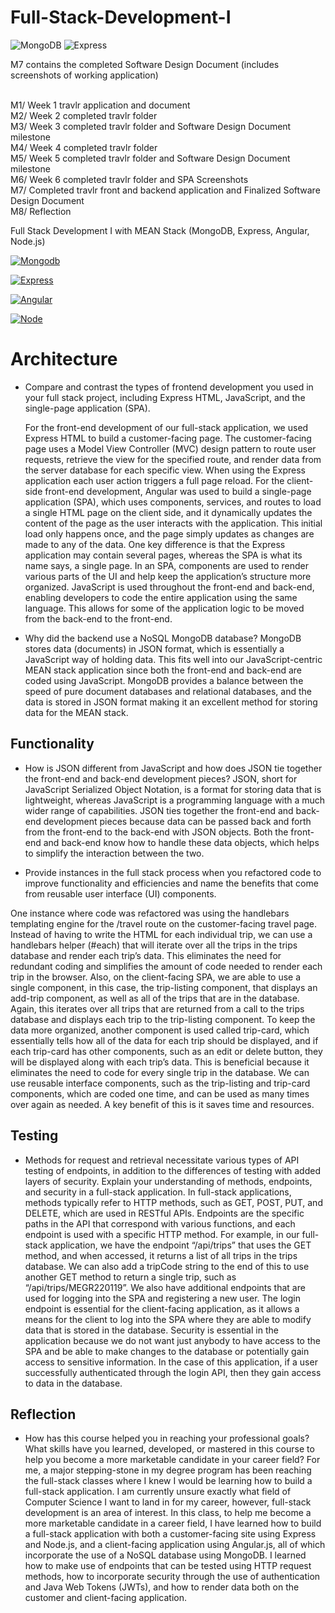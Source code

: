 # Full-Stack-Development-I

![MongoDB](https://img.shields.io/badge/MongoDB-%234ea94b.svg?style=for-the-badge&logo=mongodb&logoColor=white)
![Express](https://img.shields.io/badge/Express-FFFFFF?style=for-the-badge&logo=express&logoColor=222222)

M7 contains the completed Software Design Document (includes screenshots of working application)<br><br>

M1/ Week 1 travlr application and document<br>
M2/ Week 2 completed travlr folder<br>
M3/ Week 3 completed travlr folder and Software Design Document milestone<br>
M4/ Week 4 completed travlr folder<br>
M5/ Week 5 completed travlr folder and Software Design Document milestone<br>
M6/ Week 6 completed travlr folder and SPA Screenshots<br>
M7/ Completed travlr front and backend application and Finalized Software Design Document<br>
M8/ Reflection<br>


Full Stack Development I with MEAN Stack (MongoDB, Express, Angular, Node.js)

[![Mongodb][Mongodb]][Mongodb-url]

[![Express][Express.js]][Express-url]

[![Angular][Angular.io]][Angular-url]

[![Node][Node.js]][Node-url]



[Node.js]: https://img.shields.io/badge/node.js-002200?style=for-the-badge&logo=nextdotjs&logoColor=green
[Node-url]: https://nodejs.org/en/
[Express.js]: https://img.shields.io/badge/Express-FFFFFF?style=for-the-badge&logo=express&logoColor=222222
[Express-url]: https://expressjs.com/
[Mongodb]: https://img.shields.io/badge/mongodb-003300?style=for-the-badge&logo=mongodb&logoColor=11FF11
[Mongodb-url]: https://www.mongodb.com/
[Angular.io]: https://img.shields.io/badge/Angular-DD0031?style=for-the-badge&logo=angular&logoColor=white
[Angular-url]: https://angular.io/

# Architecture

- Compare and contrast the types of frontend development you used in your full stack project, including Express HTML, JavaScript, and the single-page application (SPA).

  For the front-end development of our full-stack application, we used Express HTML to build a customer-facing page. The customer-facing page uses a Model View Controller (MVC) design pattern to route user requests, retrieve the view for the specified route, and render data from the server database for each specific view. When using the Express application each user action triggers a full page reload. For the client-side front-end development, Angular was used to build a single-page application (SPA), which uses components, services, and routes to load a single HTML page on the client side, and it dynamically updates the content of the page as the user interacts with the application. This initial load only happens once, and the page simply updates as changes are made to any of the data. One key difference is that the Express application may contain several pages, whereas the SPA is what its name says, a single page. In an SPA, components are used to render various parts of the UI and help keep the application’s structure more organized. JavaScript is used throughout the front-end and back-end, enabling developers to code the entire application using the same language. This allows for some of the application logic to be moved from the back-end to the front-end. 
  
- Why did the backend use a NoSQL MongoDB database?
MongoDB stores data (documents) in JSON format, which is essentially a JavaScript way of holding data. This fits well into our JavaScript-centric MEAN stack application since both the front-end and back-end are coded using JavaScript. MongoDB provides a balance between the speed of pure document databases and relational databases, and the data is stored in JSON format making it an excellent method for storing data for the MEAN stack.
## Functionality

- How is JSON different from JavaScript and how does JSON tie together the front-end and back-end development pieces?
JSON, short for JavaScript Serialized Object Notation, is a format for storing data that is lightweight, whereas JavaScript is a programming language with a much wider range of capabilities. JSON ties together the front-end and back-end development pieces because data can be passed back and forth from the front-end to the back-end with JSON objects. Both the front-end and back-end know how to handle these data objects, which helps to simplify the interaction between the two. 

- Provide instances in the full stack process when you refactored code to improve functionality and efficiencies and name the benefits that come from reusable user interface (UI) components.

One instance where code was refactored was using the handlebars templating engine for the /travel route on the customer-facing travel page. Instead of having to write the HTML for each individual trip, we can use a handlebars helper (#each)  that will iterate over all the trips in the trips database and render each trip’s data. This eliminates the need for redundant coding and simplifies the amount of code needed to render each trip in the browser. 
Also, on the client-facing SPA, we are able to use a single component, in this case, the trip-listing component, that displays an add-trip component, as well as all of the trips that are in the database. Again, this iterates over all trips that are returned from a call to the trips database and displays each trip to the trip-listing component. To keep the data more organized, another component is used called trip-card, which essentially tells how all of the data for each trip should be displayed, and if each trip-card has other components, such as an edit or delete button, they will be displayed along with each trip’s data. 
This is beneficial because it eliminates the need to code for every single trip in the database. We can use reusable interface components, such as the trip-listing and trip-card components, which are coded one time, and can be used as many times over again as needed. A key benefit of this is it saves time and resources. 

## Testing

- Methods for request and retrieval necessitate various types of API testing of endpoints, in addition to the differences of testing with added layers of security. Explain your understanding of methods, endpoints, and security in a full-stack application.
In full-stack applications, methods typically refer to HTTP methods, such as GET, POST, PUT, and DELETE, which are used in RESTful APIs. Endpoints are the specific paths in the API that correspond with various functions, and each endpoint is used with a specific HTTP method. For example, in our full-stack application, we have the endpoint “/api/trips” that uses the GET method, and when accessed, it returns a list of all trips in the trips database. We can also add a tripCode string to the end of this to use another GET method to return a single trip, such as “/api/trips/MEGR220119”. We also have additional endpoints that are used for logging into the SPA and registering a new user. The login endpoint is essential for the client-facing application, as it allows a means for the client to log into the SPA where they are able to modify data that is stored in the database. Security is essential in the application because we do not want just anybody to have access to the SPA and be able to make changes to the database or potentially gain access to sensitive information. In the case of this application, if a user successfully authenticated through the login API, then they gain access to data in the database. 

## Reflection

- How has this course helped you in reaching your professional goals? What skills have you learned, developed, or mastered in this course to help you become a more marketable candidate in your career field?
For me, a major stepping-stone in my degree program has been reaching the full-stack classes where I knew I would be learning how to build a full-stack application. I am currently unsure exactly what field of Computer Science I want to land in for my career, however, full-stack development is an area of interest. In this class, to help me become a more marketable candidate in a career field, I have learned how to build a full-stack application with both a customer-facing site using Express and Node.js, and a client-facing application using Angular.js, all of which incorporate the use of a NoSQL database using MongoDB. I learned how to make use of endpoints that can be tested using HTTP request methods, how to incorporate security through the use of authentication and Java Web Tokens (JWTs), and how to render data both on the customer and client-facing application. 